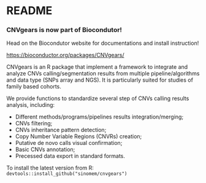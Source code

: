 # README #

### CNVgears is now part of Biocondutor! ###   

Head on the Biocondutor website for documentations and install instruction!

<https://bioconductor.org/packages/CNVgears/> 

CNVgears is an R package that implement a framework to integrate and analyze 
CNVs calling/segmentation results from multiple pipeline/algorithms and data
type (SNPs array and NGS). It is particularly suited for studies of family 
based cohorts. 

We provide functions to standardize several step of CNVs calling results 
analysis, including:

* Different methods/programs/pipelines results integration/merging;
* CNVs filtering;
* CNVs inheritance pattern detection;
* Copy Number Variable Regions (CNVRs) creation;
* Putative de novo calls visual confirmation;
* Basic CNVs annotation;
* Precessed data export in standard formats.

To install the latest version from R: 
`devtools::install_github("sinomem/cnvgears")`
